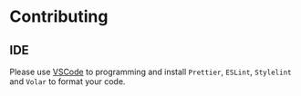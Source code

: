 # Contributing

## IDE

Please use [VSCode](https://code.visualstudio.com/) to programming and install `Prettier`, `ESLint`, `Stylelint` and `Volar` to format your code.
